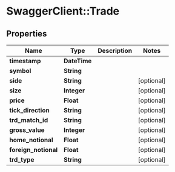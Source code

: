 # SwaggerClient::Trade

## Properties
Name | Type | Description | Notes
------------ | ------------- | ------------- | -------------
**timestamp** | **DateTime** |  | 
**symbol** | **String** |  | 
**side** | **String** |  | [optional] 
**size** | **Integer** |  | [optional] 
**price** | **Float** |  | [optional] 
**tick_direction** | **String** |  | [optional] 
**trd_match_id** | **String** |  | [optional] 
**gross_value** | **Integer** |  | [optional] 
**home_notional** | **Float** |  | [optional] 
**foreign_notional** | **Float** |  | [optional] 
**trd_type** | **String** |  | [optional] 



